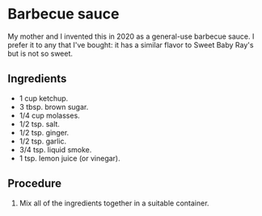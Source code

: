 # Barbecue sauce
My mother and I invented this in 2020 as a general-use barbecue sauce.
I prefer it to any that I've bought: it has a similar flavor to Sweet Baby Ray's but is not so sweet.

## Ingredients
* 1 cup ketchup.
* 3 tbsp. brown sugar.
* 1/4 cup molasses.
* 1/2 tsp. salt.
* 1/2 tsp. ginger.
* 1/2 tsp. garlic.
* 3/4 tsp. liquid smoke.
* 1 tsp. lemon juice (or vinegar).

## Procedure
1. Mix all of the ingredients together in a suitable container.
